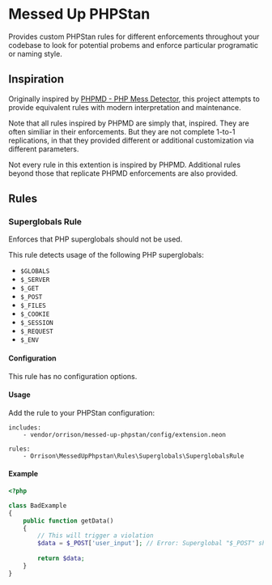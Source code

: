 # Messed Up PHPStan

Provides custom PHPStan rules for different enforcements throughout your codebase to look for potential probems and enforce particular programatic or naming style.

## Inspiration

Originally inspired by [PHPMD - PHP Mess Detector](https://phpmd.org/), this project attempts to provide equivalent rules with modern interpretation and maintenance.

Note that all rules inspired by PHPMD are simply that, inspired. They are often similiar in their enforcements. But they are not complete 1-to-1 replications, in that they provided different or additional customization via different parameters.

Not every rule in this extention is inspired by PHPMD. Additional rules beyond those that replicate PHPMD enforcements are also provided.

## Rules

### Superglobals Rule

Enforces that PHP superglobals should not be used.

This rule detects usage of the following PHP superglobals:
- `$GLOBALS`
- `$_SERVER`
- `$_GET`
- `$_POST`
- `$_FILES`
- `$_COOKIE`
- `$_SESSION`
- `$_REQUEST`
- `$_ENV`

#### Configuration

This rule has no configuration options.

#### Usage

Add the rule to your PHPStan configuration:

```neon
includes:
    - vendor/orrison/messed-up-phpstan/config/extension.neon

rules:
    - Orrison\MessedUpPhpstan\Rules\Superglobals\SuperglobalsRule
```

#### Example

```php
<?php

class BadExample
{
    public function getData()
    {
        // This will trigger a violation
        $data = $_POST['user_input']; // Error: Superglobal "$_POST" should not be used in userland code.
        
        return $data;
    }
}
```

